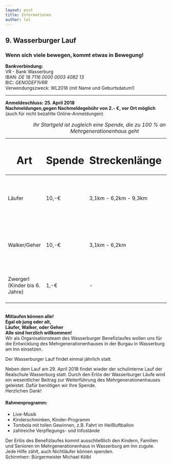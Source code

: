 ```yaml
---
layout: post
title: Informationen
author: lel
---
```

<link href='info.css' rel='stylesheet' type='text/css'>

<h2>9. Wasserburger Lauf</h2>
<h3>Wenn sich viele bewegen, kommt etwas in Bewegung!</h3>
<div class="bank">
<b>Bankverbindung:</b>
<br>
VR - Bank Wasserburg
<br>
IBAN: <i>DE 18 7116 0000 0003 4082 13</i>
<br>
BIC: <i>GENODEF1VRR</i>
<br>
Verwendungszweck: WL2018 (mit Name und Geburtsdatum!)
<br>
<hr>


<div id="one"><b>Anmeldeschluss: 25. April 2018<br>
Nachmeldungen,gegen Nachmeldegebühr von 2.- €, vor Ort möglich</b>
<br>(auch für nicht bezahlte Online-Anmeldungen)</div>


<table class="container">
	<caption><i>Ihr Startgeld ist zugleich eine Spende,
	die zu 100 % an das Mehrgenerationenhaus geht</i></caption>
	<thead>
		<tr>
			<th><h1>Art</h1></th>
			<th><h1>Spende</h1></th>
			<th><h1>Streckenlänge</h1></th>
			<th><h1>Info</h1></th>
		</tr>
	</thead>
	<tbody>
		<tr>
			<td>Läufer</td>
			<td>10,-€</td>
			<td>3,1km - 6,2km - 9,3km</td>
			<td>Eintrittskarte fürs Badria,<br><a href="http://wfv-wasserburg.de/project/fruehlingsfest/">1,-€ WFV Taler</a> und<br>ein Joghurt-Drink von <a href="https://www.bauer-milch.de/">Bauer</a></td>
		</tr>
		<tr>
			<td>Walker/Geher</td>
			<td>10,-€</td>
			<td>3,1km - 6,2km</td>
			<td>Eintrittskarte fürs Badria,<br><a href="http://wfv-wasserburg.de/project/fruehlingsfest/">1,-€ WFV Taler</a> und<br>ein Joghurt-Drink von <a href="https://www.bauer-milch.de/">Bauer</a></td>
		</tr>
    <tr>
			<td>Zwergerl
			<br>
			(Kinder bis 6. Jahre)
			</td>
			<td>1,-€</td>
			<td>-</td>
			<td>Medaille, Überraschung<br>von Spielwaren Fuchs</td>
		</tr>
	</tbody>
</table>
<br>

<div id="two">
<b>Mitlaufen können alle!<br>
Egal ob jung oder alt,<br>
Läufer, Walker, oder Geher<br>
Alle sind herzlich willkommen!</b>
</div>

<div id="three">
Wir als Organisationsteam des Wasserburger Benefizlaufes
wollen uns für die Entwicklung des Mehrgenerationenhauses
in der Burgau in Wasserburg am Inn einsetzen.
</div>

Der Wasserburger Lauf findet einmal jährlich statt.
<br>

<div id="four">
Neben dem Lauf am 29. April 2018 findet wieder der schulinterne Lauf der Realschule Wasserburg statt.
Durch den Erlös der Wasserburger Läufe wird ein
wesentlicher Beitrag zur Weiterführung des Mehrgenerationenhauses geleistet.
Dafür benötigen wir Ihre Spende.
<br>
Herzlichen Dank!
</div>

<h4><b>Rahmenprogramm:</b></h4>
<ul class="ul">
<li>Live-Musik</li>
<li>Kinderschminken, Kinder-Programm</li>
<li>Tombola mit tollen Gewinnen, z.B. Fahrt im Heißluftballon</li>
<li>zahlreiche Verpflegungs- und Infostände</li>
</ul>


<div id="six">
Der Erlös des Benefizlaufes kommt ausschließlich den Kindern, Familien
und Senioren im Mehrgenerationenhaus in Wasserburg am Inn zugute.
<br>
Jede Hilfe zählt, auch Nichtläufer können spenden.
</div>

<div id="seven">
Schirmherr:
Bürgermeister Michael Kölbl
</div>
